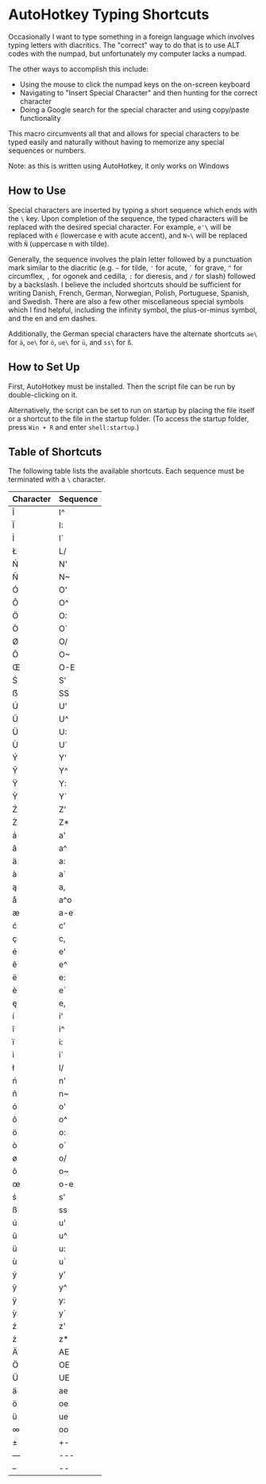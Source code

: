 # AutoHotkey Typing Shortcuts

Occasionally I want to type something in a foreign language which involves typing letters with diacritics. The "correct" way to do that is to use ALT codes with the numpad, but unfortunately my computer lacks a numpad.

The other ways to accomplish this include:
- Using the mouse to click the numpad keys on the on-screen keyboard
- Navigating to "Insert Special Character" and then hunting for the correct character
- Doing a Google search for the special character and using copy/paste functionality

This macro circumvents all that and allows for special characters to be typed easily and naturally without having to memorize any special sequences or numbers.

Note: as this is written using AutoHotkey, it only works on Windows

## How to Use

Special characters are inserted by typing a short sequence which ends with the `\` key. Upon completion of the sequence, the typed characters will be replaced with the desired special character. For example, `e'\` will be replaced with `é` (lowercase e with acute accent), and `N~\` will be replaced with `Ñ` (uppercase n with tilde).

Generally, the sequence involves the plain letter followed by a punctuation mark similar to the diacritic (e.g. `~` for tilde, `'` for acute, `` ` `` for grave, `^` for circumflex, `,` for ogonek and cedilla, `:` for dieresis, and `/` for slash) followed by a backslash. I believe the included shortcuts should be sufficient for writing Danish, French, German, Norwegian, Polish, Portuguese, Spanish, and Swedish. There are also a few other miscellaneous special symbols which I find helpful, including the infinity symbol, the plus-or-minus symbol, and the en and em dashes.

Additionally, the German special characters have the alternate shortcuts `ae\` for `ä`, `oe\` for `ö`, `ue\` for `ü`, and `ss\` for `ß`.

## How to Set Up

First, AutoHotkey must be installed. Then the script file can be run by double-clicking on it.

Alternatively, the script can be set to run on startup by placing the file itself or a shortcut to the file in the startup folder. (To access the startup folder, press `Win + R` and enter `shell:startup`.)

## Table of Shortcuts

The following table lists the available shortcuts. Each sequence must be terminated with a `\` character.

|Character|Sequence|
|---------|--------|
|Î|I^|
|Ï|I:|
|Ì|I`|
|Ł|L/|
|Ń|N'|
|Ñ|N~|
|Ó|O'|
|Ô|O^|
|Ö|O:|
|Ò|O`|
|Ø|O/|
|Õ|O~|
|Œ|O-E|
|Ś|S'|
|ẞ|SS|
|Ú|U'|
|Û|U^|
|Ü|U:|
|Ù|U`|
|Ý|Y'|
|Ŷ|Y^|
|Ÿ|Y:|
|Ỳ|Y`|
|Ź|Z'|
|Ż|Z*|
|á|a'|
|â|a^|
|ä|a:|
|à|a`|
|ą|a,|
|å|a^o|
|æ|a-e|
|ć|c'|
|ç|c,|
|é|e'|
|ê|e^|
|ë|e:|
|è|e`|
|ę|e,|
|í|i'|
|î|i^|
|ï|i:|
|ì|i`|
|ł|l/|
|ń|n'|
|ñ|n~|
|ó|o'|
|ô|o^|
|ö|o:|
|ò|o`|
|ø|o/|
|õ|o~|
|œ|o-e|
|ś|s'|
|ß|ss|
|ú|u'|
|û|u^|
|ü|u:|
|ù|u`|
|ý|y'|
|ŷ|y^|
|ÿ|y:|
|ỳ|y`|
|ź|z'|
|ż|z*|
|Ä|AE|
|Ö|OE|
|Ü|UE|
|ä|ae|
|ö|oe|
|ü|ue|
|∞|oo|
|±|+-|
|—|---|
|–|--|
